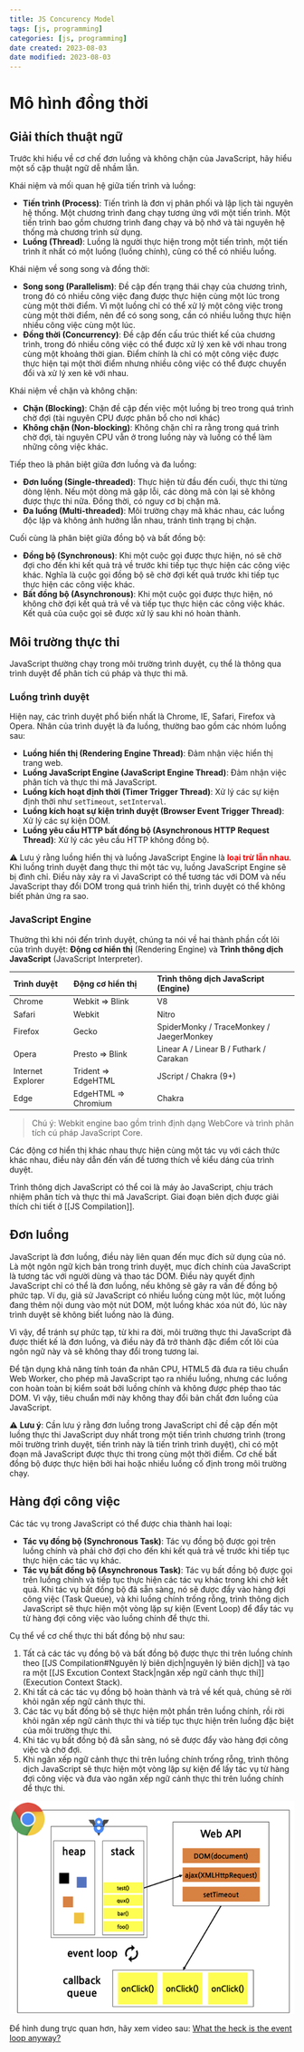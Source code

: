 ```yaml
---
title: JS Concurency Model
tags: [js, programming]
categories: [js, programming]
date created: 2023-08-03
date modified: 2023-08-03
---
```


# Mô hình đồng thời

## Giải thích thuật ngữ

Trước khi hiểu về cơ chế đơn luồng và không chặn của JavaScript, hãy hiểu một số cặp thuật ngữ dễ nhầm lẫn.

Khái niệm và mối quan hệ giữa tiến trình và luồng:

- **Tiến trình (Process)**: Tiến trình là đơn vị phân phối và lập lịch tài nguyên hệ thống. Một chương trình đang chạy tương ứng với một tiến trình. Một tiến trình bao gồm chương trình đang chạy và bộ nhớ và tài nguyên hệ thống mà chương trình sử dụng.
- **Luồng (Thread)**: Luồng là người thực hiện trong một tiến trình, một tiến trình ít nhất có một luồng (luồng chính), cũng có thể có nhiều luồng.

Khái niệm về song song và đồng thời:

- **Song song (Parallelism)**: Đề cập đến trạng thái chạy của chương trình, trong đó có nhiều công việc đang được thực hiện cùng một lúc trong cùng một thời điểm. Vì một luồng chỉ có thể xử lý một công việc trong cùng một thời điểm, nên để có song song, cần có nhiều luồng thực hiện nhiều công việc cùng một lúc.
- **Đồng thời (Concurrency)**: Đề cập đến cấu trúc thiết kế của chương trình, trong đó nhiều công việc có thể được xử lý xen kẽ với nhau trong cùng một khoảng thời gian. Điểm chính là chỉ có một công việc được thực hiện tại một thời điểm nhưng nhiều công việc có thể được chuyển đổi và xử lý xen kẽ với nhau.

Khái niệm về chặn và không chặn:

- **Chặn (Blocking)**: Chặn đề cập đến việc một luồng bị treo trong quá trình chờ đợi (tài nguyên CPU được phân bổ cho nơi khác)
- **Không chặn (Non-blocking)**: Không chặn chỉ ra rằng trong quá trình chờ đợi, tài nguyên CPU vẫn ở trong luồng này và luồng có thể làm những công việc khác.

Tiếp theo là phân biệt giữa đơn luồng và đa luồng:

- **Đơn luồng (Single-threaded)**: Thực hiện từ đầu đến cuối, thực thi từng dòng lệnh. Nếu một dòng mã gặp lỗi, các dòng mã còn lại sẽ không được thực thi nữa. Đồng thời, có nguy cơ bị chặn mã.
- **Đa luồng (Multi-threaded)**: Môi trường chạy mã khác nhau, các luồng độc lập và không ảnh hưởng lẫn nhau, tránh tình trạng bị chặn.

Cuối cùng là phân biệt giữa đồng bộ và bất đồng bộ:

- **Đồng bộ (Synchronous)**: Khi một cuộc gọi được thực hiện, nó sẽ chờ đợi cho đến khi kết quả trả về trước khi tiếp tục thực hiện các công việc khác. Nghĩa là cuộc gọi đồng bộ sẽ chờ đợi kết quả trước khi tiếp tục thực hiện các công việc khác.
- **Bất đồng bộ (Asynchronous)**: Khi một cuộc gọi được thực hiện, nó không chờ đợi kết quả trả về và tiếp tục thực hiện các công việc khác. Kết quả của cuộc gọi sẽ được xử lý sau khi nó hoàn thành.

## Môi trường thực thi

JavaScript thường chạy trong môi trường trình duyệt, cụ thể là thông qua trình duyệt để phân tích cú pháp và thực thi mã.

### Luồng trình duyệt

Hiện nay, các trình duyệt phổ biến nhất là Chrome, IE, Safari, Firefox và Opera. Nhân của trình duyệt là đa luồng, thường bao gồm các nhóm luồng sau:

- **Luồng hiển thị (Rendering Engine Thread)**: Đảm nhận việc hiển thị trang web.
- **Luồng JavaScript Engine (JavaScript Engine Thread)**: Đảm nhận việc phân tích và thực thi mã JavaScript.
- **Luồng kích hoạt định thời (Timer Trigger Thread)**: Xử lý các sự kiện định thời như `setTimeout`, `setInterval`.
- **Luồng kích hoạt sự kiện trình duyệt (Browser Event Trigger Thread)**: Xử lý các sự kiện DOM.
- **Luồng yêu cầu HTTP bất đồng bộ (Asynchronous HTTP Request Thread)**: Xử lý các yêu cầu HTTP không đồng bộ.

⚠️ Lưu ý rằng luồng hiển thị và luồng JavaScript Engine là <strong style="color: red">loại trừ lẫn nhau</strong>. Khi luồng trình duyệt đang thực thi một tác vụ, luồng JavaScript Engine sẽ bị đình chỉ. Điều này xảy ra vì JavaScript có thể tương tác với DOM và nếu JavaScript thay đổi DOM trong quá trình hiển thị, trình duyệt có thể không biết phản ứng ra sao.

### JavaScript Engine

Thường thì khi nói đến trình duyệt, chúng ta nói về hai thành phần cốt lõi của trình duyệt: **Động cơ hiển thị** (Rendering Engine) và **Trình thông dịch JavaScript** (JavaScript Interpreter).

| Trình duyệt       | Động cơ hiển thị     | Trình thông dịch JavaScript (Engine)     |
|:----------------- |:-------------------- |:---------------------------------------- |
| Chrome            | Webkit => Blink      | V8                                       |
| Safari            | Webkit               | Nitro                                    |
| Firefox           | Gecko                | SpiderMonky / TraceMonkey / JaegerMonkey |
| Opera             | Presto => Blink      | Linear A / Linear B / Futhark / Carakan  |
| Internet Explorer | Trident => EdgeHTML  | JScript / Chakra (9+)                    |
| Edge              | EdgeHTML => Chromium | Chakra                                   |

> Chú ý: Webkit engine bao gồm trình định dạng WebCore và trình phân tích cú pháp JavaScript Core.

Các động cơ hiển thị khác nhau thực hiện cùng một tác vụ với cách thức khác nhau, điều này dẫn đến vấn đề tương thích về kiểu dáng của trình duyệt.

Trình thông dịch JavaScript có thể coi là máy ảo JavaScript, chịu trách nhiệm phân tích và thực thi mã JavaScript. Giai đoạn biên dịch được giải thích chi tiết ở [[JS Compilation]].

## Đơn luồng

JavaScript là đơn luồng, điều này liên quan đến mục đích sử dụng của nó. Là một ngôn ngữ kịch bản trong trình duyệt, mục đích chính của JavaScript là tương tác với người dùng và thao tác DOM. Điều này quyết định JavaScript chỉ có thể là đơn luồng, nếu không sẽ gây ra vấn đề đồng bộ phức tạp. Ví dụ, giả sử JavaScript có nhiều luồng cùng một lúc, một luồng đang thêm nội dung vào một nút DOM, một luồng khác xóa nút đó, lúc này trình duyệt sẽ không biết luồng nào là đúng.

Vì vậy, để tránh sự phức tạp, từ khi ra đời, môi trường thực thi JavaScript đã được thiết kế là đơn luồng, và điều này đã trở thành đặc điểm cốt lõi của ngôn ngữ này và sẽ không thay đổi trong tương lai.

Để tận dụng khả năng tính toán đa nhân CPU, HTML5 đã đưa ra tiêu chuẩn Web Worker, cho phép mã JavaScript tạo ra nhiều luồng, nhưng các luồng con hoàn toàn bị kiểm soát bởi luồng chính và không được phép thao tác DOM. Vì vậy, tiêu chuẩn mới này không thay đổi bản chất đơn luồng của JavaScript.

⚠️ **Lưu ý**: Cần lưu ý rằng đơn luồng trong JavaScript chỉ đề cập đến một luồng thực thi JavaScript duy nhất trong một tiến trình chương trình (trong môi trường trình duyệt, tiến trình này là tiến trình trình duyệt), chỉ có một đoạn mã JavaScript được thực thi trong cùng một thời điểm. Cơ chế bất đồng bộ được thực hiện bởi hai hoặc nhiều luồng cố định trong môi trường chạy.

## Hàng đợi công việc

Các tác vụ trong JavaScript có thể được chia thành hai loại:

- **Tác vụ đồng bộ (Synchronous Task)**: Tác vụ đồng bộ được gọi trên luồng chính và phải chờ đợi cho đến khi kết quả trả về trước khi tiếp tục thực hiện các tác vụ khác.
- **Tác vụ bất đồng bộ (Asynchronous Task)**: Tác vụ bất đồng bộ được gọi trên luồng chính và tiếp tục thực hiện các tác vụ khác trong khi chờ kết quả. Khi tác vụ bất đồng bộ đã sẵn sàng, nó sẽ được đẩy vào hàng đợi công việc (Task Queue), và khi luồng chính trống rỗng, trình thông dịch JavaScript sẽ thực hiện một vòng lặp sự kiện (Event Loop) để đẩy tác vụ từ hàng đợi công việc vào luồng chính để thực thi.

Cụ thể về cơ chế thực thi bất đồng bộ như sau:

1. Tất cả các tác vụ đồng bộ và bất đồng bộ được thực thi trên luồng chính theo [[JS Compilation#Nguyên lý biên dịch|nguyên lý biên dịch]] và tạo ra một [[JS Excution Context Stack|ngăn xếp ngữ cảnh thực thi]](Execution Context Stack).
2. Khi tất cả các tác vụ đồng bộ hoàn thành và trả về kết quả, chúng sẽ rời khỏi ngăn xếp ngữ cảnh thực thi.
3. Các tác vụ bất đồng bộ sẽ thực hiện một phần trên luồng chính, rồi rời khỏi ngăn xếp ngữ cảnh thực thi và tiếp tục thực hiện trên luồng đặc biệt của môi trường thực thi.
4. Khi tác vụ bất đồng bộ đã sẵn sàng, nó sẽ được đẩy vào hàng đợi công việc và chờ đợi.
5. Khi ngăn xếp ngữ cảnh thực thi trên luồng chính trống rỗng, trình thông dịch JavaScript sẽ thực hiện một vòng lặp sự kiện để lấy tác vụ từ hàng đợi công việc và đưa vào ngăn xếp ngữ cảnh thực thi trên luồng chính để thực thi.

![image.png](https://raw.githubusercontent.com/vanhung4499/images/master/snap/20230803001555.png)

Để hình dung trực quan hơn, hãy xem video sau: [What the heck is the event loop anyway?](https://www.youtube.com/watch?v=8aGhZQkoFbQ)
